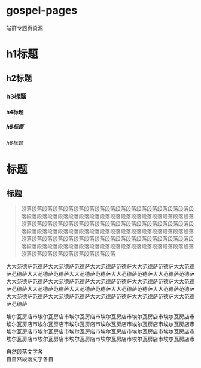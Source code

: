 # gospel-pages
站群专题页资源

# h1标题
## h2标题
### h3标题
#### h4标题
##### h5标题
###### h6标题

标题
===

标题
---

> 段落段落段落段落段落段落段落段落段落段落段落段落段落段落段落段落段落段落段落段落段落段落段落段落段落段落段落段落段落段落段落段落段落段落段落段落段落段落段落段落段落段落段落段落段落段落段落段落段落段落段落段落段落段落段落段落段落段落段落段落段落段落段落段落段落段落段落段落段落段落段落段落段落段落段落段落段落段落段落段落段落段落段落段落段落段落段落段落段落段落段落段落段落段落段落段落段落段落段落段落段落段落段落段落段落段落段落段落

大大范德萨范德萨大大范德萨范德萨大大范德萨范德萨大大范德萨范德萨大大范德萨范德萨大大范德萨范德萨大大范德萨范德萨大大范德萨范德萨大大范德萨范德萨大大范德萨范德萨大大范德萨范德萨大大范德萨范德萨大大范德萨范德萨大大范德萨范德萨大大范德萨范德萨大大范德萨范德萨大大范德萨范德萨大大范德萨范德萨大大范德萨范德萨大大范德萨范德萨大大范德萨范德萨大大范德萨范德萨大大范德萨范德萨

埃尔瓦房店市埃尔瓦房店市埃尔瓦房店市埃尔瓦房店市埃尔瓦房店市埃尔瓦房店市埃尔瓦房店市埃尔瓦房店市埃尔瓦房店市埃尔瓦房店市埃尔瓦房店市埃尔瓦房店市埃尔瓦房店市埃尔瓦房店市埃尔瓦房店市埃尔瓦房店市埃尔瓦房店市埃尔瓦房店市埃尔瓦房店市埃尔瓦房店市埃尔瓦房店市埃尔瓦房店市埃尔瓦房店市埃尔瓦房店市


自然段落文字各  
自自然段落文字各自



